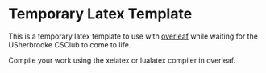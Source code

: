 # Temporary Latex Template
This is a temporary latex template to use with [overleaf](https://www.overleaf.com) while waiting for the USherbrooke CSClub to come to life.

Compile your work using the xelatex or lualatex compiler in overleaf.
